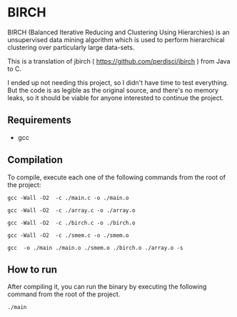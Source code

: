 # BIRCH

BIRCH (Balanced Iterative Reducing and Clustering Using Hierarchies) is an unsupervised data mining algorithm which is used to perform hierarchical clustering over particularly large data-sets.

This is a translation of jbirch ( https://github.com/perdisci/jbirch ) from Java to C.

I ended up not needing this project, so I didn't have time to test everything. But the code is as legible as the original source, and there's no memory leaks, so it should be viable for anyone interested to continue the project.

## Requirements
* gcc

## Compilation

To compile, execute each one of the following commands from the root of the project:

```
gcc -Wall -O2  -c ./main.c -o ./main.o 
```
```
gcc -Wall -O2  -c ./array.c -o ./array.o 
```
```
gcc -Wall -O2  -c ./birch.c -o ./birch.o 
```
```
gcc -Wall -O2  -c ./smem.c -o ./smem.o 
```
```
gcc  -o ./main ./main.o ./smem.o ./birch.o ./array.o -s
```

## How to run

After compiling it, you can run the binary by executing the following command from the root of the project.
```
./main
```
